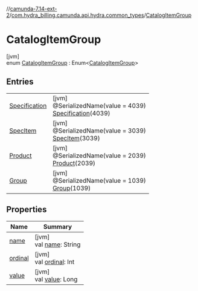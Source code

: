 //[camunda-7.14-ext-2](../../../index.md)/[com.hydra_billing.camunda.api.hydra.common_types](../index.md)/[CatalogItemGroup](index.md)

# CatalogItemGroup

[jvm]\
enum [CatalogItemGroup](index.md) : Enum<[CatalogItemGroup](index.md)>

## Entries

| | |
|---|---|
| [Specification](-specification/index.md) | [jvm]<br>@SerializedName(value = 4039)<br>[Specification](-specification/index.md)(4039) |
| [SpecItem](-spec-item/index.md) | [jvm]<br>@SerializedName(value = 3039)<br>[SpecItem](-spec-item/index.md)(3039) |
| [Product](-product/index.md) | [jvm]<br>@SerializedName(value = 2039)<br>[Product](-product/index.md)(2039) |
| [Group](-group/index.md) | [jvm]<br>@SerializedName(value = 1039)<br>[Group](-group/index.md)(1039) |

## Properties

| Name | Summary |
|---|---|
| [name](index.md#943954746%2FProperties%2F1949605733) | [jvm]<br>val [name](index.md#943954746%2FProperties%2F1949605733): String |
| [ordinal](index.md#1679280580%2FProperties%2F1949605733) | [jvm]<br>val [ordinal](index.md#1679280580%2FProperties%2F1949605733): Int |
| [value](value.md) | [jvm]<br>val [value](value.md): Long |
